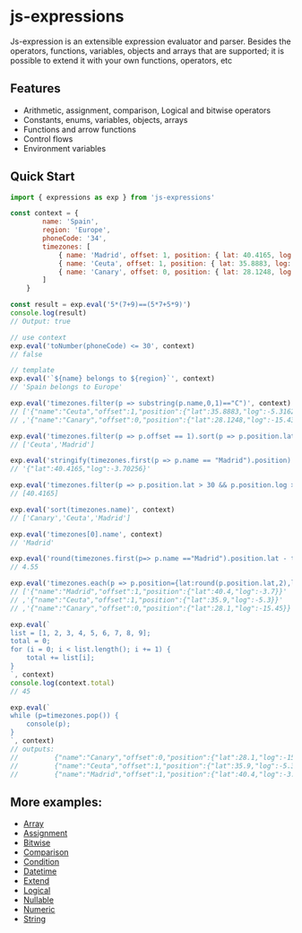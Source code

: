 # js-expressions

Js-expression is an extensible expression evaluator and parser. Besides the operators, functions, variables, objects and arrays that are supported; it is possible to extend it with your own functions, operators, etc

## Features

- Arithmetic, assignment, comparison, Logical and bitwise operators
- Constants, enums, variables, objects, arrays
- Functions and arrow functions
- Control flows
- Environment variables

## Quick Start

```javascript
import { expressions as exp } from 'js-expressions'

const context = {
		name: 'Spain',
		region: 'Europe',
		phoneCode: '34',
		timezones: [
			{ name: 'Madrid', offset: 1, position: { lat: 40.4165, log: -3.70256 } },
			{ name: 'Ceuta', offset: 1, position: { lat: 35.8883, log: -5.3162 } },
			{ name: 'Canary', offset: 0, position: { lat: 28.1248, log: -15.43 } }
		]
	}

const result = exp.eval('5*(7+9)==(5*7+5*9)')
console.log(result)
// Output: true

// use context
exp.eval('toNumber(phoneCode) <= 30', context)
// false

// template
exp.eval('`${name} belongs to ${region}`', context)
// 'Spain belongs to Europe'

exp.eval('timezones.filter(p => substring(p.name,0,1)=="C")', context)
// ['{"name":"Ceuta","offset":1,"position":{"lat":35.8883,"log":-5.3162}}'
// ,'{"name":"Canary","offset":0,"position":{"lat":28.1248,"log":-15.43}}']

exp.eval('timezones.filter(p => p.offset == 1).sort(p => p.position.lat).name', context)
// ['Ceuta','Madrid']

exp.eval('stringify(timezones.first(p => p.name == "Madrid").position)', context)
// '{"lat":40.4165,"log":-3.70256}'

exp.eval('timezones.filter(p => p.position.lat > 30 && p.position.log > -4).position.lat', context)
// [40.4165]

exp.eval('sort(timezones.name)', context)
// ['Canary','Ceuta','Madrid']

exp.eval('timezones[0].name', context)
// 'Madrid'

exp.eval('round(timezones.first(p=> p.name =="Madrid").position.lat - timezones.first(p=> p.name =="Ceuta").position.lat,2)', context)
// 4.55

exp.eval('timezones.each(p => p.position={lat:round(p.position.lat,2),log:round(p.position.log,2)}).map(p=> stringify(p))', context)
// ['{"name":"Madrid","offset":1,"position":{"lat":40.4,"log":-3.7}}'
// ,'{"name":"Ceuta","offset":1,"position":{"lat":35.9,"log":-5.3}}'
// ,'{"name":"Canary","offset":0,"position":{"lat":28.1,"log":-15.45}}']

exp.eval(`
list = [1, 2, 3, 4, 5, 6, 7, 8, 9];
total = 0;
for (i = 0; i < list.length(); i += 1) {
	total += list[i];
}
`, context)
console.log(context.total)
// 45

exp.eval(`
while (p=timezones.pop()) {
	console(p);
}
`, context)
// outputs:
//         {"name":"Canary","offset":0,"position":{"lat":28.1,"log":-15.45}}
//         {"name":"Ceuta","offset":1,"position":{"lat":35.9,"log":-5.3}}
//         {"name":"Madrid","offset":1,"position":{"lat":40.4,"log":-3.7}}
```

## More examples:

- [Array](https://github.com/FlavioLionelRita/js-expressions/wiki/Array)
- [Assignment](https://github.com/FlavioLionelRita/js-expressions/wiki/Assignment)
- [Bitwise](https://github.com/FlavioLionelRita/js-expressions/wiki/Bitwise)
- [Comparison](https://github.com/FlavioLionelRita/js-expressions/wiki/Comparison)
- [Condition](https://github.com/FlavioLionelRita/js-expressions/wiki/Condition)
- [Datetime](https://github.com/FlavioLionelRita/js-expressions/wiki/Datetime)
- [Extend](https://github.com/FlavioLionelRita/js-expressions/wiki/Extend)
- [Logical](https://github.com/FlavioLionelRita/js-expressions/wiki/Logical)
- [Nullable](https://github.com/FlavioLionelRita/js-expressions/wiki/Nullable)
- [Numeric](https://github.com/FlavioLionelRita/js-expressions/wiki/Numeric)
- [String](https://github.com/FlavioLionelRita/js-expressions/wiki/String)
